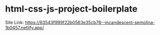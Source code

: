 # html-css-js-project-boilerplate

Site Link: https://63543f999f22b0563e35cb78--incandescent-semolina-1b0457.netlify.app/
